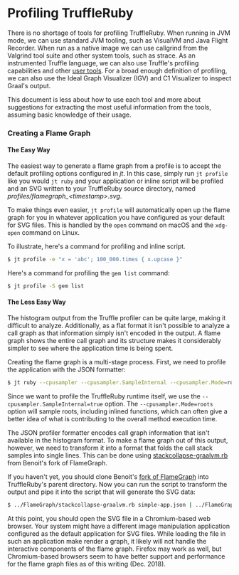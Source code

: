 # Profiling TruffleRuby

There is no shortage of tools for profiling TruffleRuby. When running in JVM
mode, we can use standard JVM tooling, such as VisualVM and Java Flight
Recorder. When run as a native image we can use callgrind from the Valgrind
tool suite and other system tools, such as strace. As an instrumented Truffle
language, we can also use Truffle's profiling capabilities and other [user
tools](../user/tools.md). For a broad enough definition of profiling, we can
also use the Ideal Graph Visualizer (IGV) and C1 Visualizer to inspect Graal's
output.

This document is less about how to use each tool and more about suggestions for extracting
the most useful information from the tools, assuming basic knowledge of their usage.

### Creating a Flame Graph

#### The Easy Way

The easiest way to generate a flame graph from a profile is to accept the default profiling
options configured in _jt_. In this case, simply run `jt profile` like you would `jt ruby`
and your application or inline script will be profiled and an SVG written to your
TruffleRuby source directory, named _profiles/flamegraph\_\<timestamp\>.svg_.

To make things even easier, `jt profile` will automatically open up the flame graph for
you in whatever application you have configured as your default for SVG files. This is
handled by the `open` command on macOS and the `xdg-open` command on Linux.

To illustrate, here's a command for profiling and inline script.

```bash
$ jt profile -e "x = 'abc'; 100_000.times { x.upcase }"
```

Here's a command for profiling the `gem list` command:

```bash
$ jt profile -S gem list
```

#### The Less Easy Way

The histogram output from the Truffle profiler can be quite large, making it difficult to
analyze. Additionally, as a flat format it isn't possible to analyze a call graph as that
information simply isn't encoded in the output. A flame graph shows the entire call graph
and its structure makes it considerably simpler to see where the application time is being
spent.

Creating the flame graph is a multi-stage process. First, we need to profile the application
with the JSON formatter:

```bash
$ jt ruby --cpusampler --cpusampler.SampleInternal --cpusampler.Mode=roots --cpusampler.Output=json -e 'p :hello' > simple-app.json
```

Since we want to profile the TruffleRuby runtime itself, we use the
`--cpusampler.SampleInternal=true` option. The `--cpusampler.Mode=roots` option will
sample roots, including inlined functions, which can often give a better idea of what
is contributing to the overall method execution time.

The JSON profiler formatter encodes call graph information that isn't available in the
histogram format. To make a flame graph out of this output, however, we need to transform
it into a format that folds the call stack samples into single lines. This can be done
using [stackcollapse-graalvm.rb](https://github.com/eregon/FlameGraph/blob/graalvm/stackcollapse-graalvm.rb)
from Benoit's fork of FlameGraph.

If you haven't yet, you should clone Benoit's [fork of FlameGraph](https://github.com/eregon/FlameGraph/tree/graalvm)
into TruffleRuby's parent directory. Now you can run the script to transform the output and
pipe it into the script that will generate the SVG data:

```bash
$ ../FlameGraph/stackcollapse-graalvm.rb simple-app.json | ../FlameGraph/flamegraph.pl > simple-app.svg
```

At this point, you should open the SVG file in a Chromium-based web browser. Your system
might have a different image manipulation application configured as the default application
for SVG files. While loading the file in such an application make render a graph, it likely
will not handle the interactive components of the flame graph. Firefox may work as well,
but Chromium-based browsers seem to have better support and performance for the flame graph
files as of this writing (Dec. 2018).